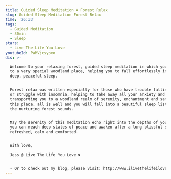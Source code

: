```yaml
---
title: Guided Sleep Meditation ❤️️ Forest Relax
slug: Guided Sleep Meditation Forest Relax
time: '26:33'
tags:
  - Guided Meditation
  - 30min
  - Sleep
stars:
  - Live The Life You Love
youtubeId: PaMVjcsyoxo
dis: >-

  Welcome to your relaxing forest, guided sleep meditation in which you will go
  to a very special woodland place, helping you to fall effortlessly into a
  deep, peaceful sleep. 


  Forest relax was written especially for those who have trouble falling asleep
  or struggle with insomnia, helping to take away all your anxiety and
  transporting you to a woodland realm of serenity, enchantment and safety. In
  this place, all is well and you will fall into a beautiful sleep listening to
  the nurturing forest sounds. 


  May the serenity of this meditation echo right into the depths of your core so
  you can reach deep states of peace and awaken after a long blissful sleep,
  refreshed, calm and comforted. 


  With love, 

  Jess @ Live The Life You Love ❤️️


  - Or to check out my blog, please visit: http://www.ilivethelifeilove.com/
---
```


